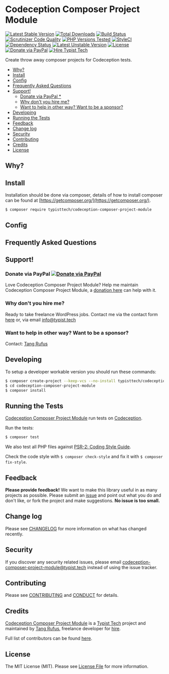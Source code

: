 # Codeception Composer Project Module

[![Latest Stable Version](https://poser.pugx.org/typisttech/codeception-composer-project-module/v/stable)](https://packagist.org/packages/typisttech/codeception-composer-project-module)
[![Total Downloads](https://poser.pugx.org/typisttech/codeception-composer-project-module/downloads)](https://packagist.org/packages/typisttech/codeception-composer-project-module)
[![Build Status](https://travis-ci.org/TypistTech/codeception-composer-project-module.svg?branch=master)](https://travis-ci.org/TypistTech/codeception-composer-project-module)
[![Scrutinizer Code Quality](https://scrutinizer-ci.com/g/TypistTech/codeception-composer-project-module/badges/quality-score.png?b=master)](https://scrutinizer-ci.com/g/TypistTech/codeception-composer-project-module/?branch=master)
[![PHP Versions Tested](http://php-eye.com/badge/typisttech/codeception-composer-project-module/tested.svg)](https://travis-ci.org/TypistTech/codeception-composer-project-module)
[![StyleCI](https://styleci.io/repos/85661405/shield?branch=master)](https://styleci.io/repos/85661405)
[![Dependency Status](https://gemnasium.com/badges/github.com/TypistTech/codeception-composer-project-module.svg)](https://gemnasium.com/github.com/TypistTech/codeception-composer-project-module)
[![Latest Unstable Version](https://poser.pugx.org/typisttech/codeception-composer-project-module/v/unstable)](https://packagist.org/packages/typisttech/codeception-composer-project-module)
[![License](https://poser.pugx.org/typisttech/codeception-composer-project-module/license)](https://packagist.org/packages/typisttech/codeception-composer-project-module)
[![Donate via PayPal](https://img.shields.io/badge/Donate-PayPal-blue.svg)](https://www.typist.tech/donate/codeception-composer-project-module/)
[![Hire Typist Tech](https://img.shields.io/badge/Hire-Typist%20Tech-ff69b4.svg)](https://www.typist.tech/contact/)

Create throw away composer projects for Codeception tests.


<!-- START doctoc generated TOC please keep comment here to allow auto update -->
<!-- DON'T EDIT THIS SECTION, INSTEAD RE-RUN doctoc TO UPDATE -->


- [Why?](#why)
- [Install](#install)
- [Config](#config)
- [Frequently Asked Questions](#frequently-asked-questions)
- [Support!](#support)
  - [Donate via PayPal *](#donate-via-paypal-)
  - [Why don't you hire me?](#why-dont-you-hire-me)
  - [Want to help in other way? Want to be a sponsor?](#want-to-help-in-other-way-want-to-be-a-sponsor)
- [Developing](#developing)
- [Running the Tests](#running-the-tests)
- [Feedback](#feedback)
- [Change log](#change-log)
- [Security](#security)
- [Contributing](#contributing)
- [Credits](#credits)
- [License](#license)

<!-- END doctoc generated TOC please keep comment here to allow auto update -->

## Why?


## Install

Installation should be done via composer, details of how to install composer can be found at [https://getcomposer.org/](https://getcomposer.org/).

``` bash
$ composer require typisttech/codeception-composer-project-module
```

## Config

## Frequently Asked Questions

## Support! 

### Donate via PayPal [![Donate via PayPal](https://img.shields.io/badge/Donate-PayPal-blue.svg)](https://www.typist.tech/donate/codeception-composer-project-module/)

Love Codeception Composer Project Module? Help me maintain Codeception Composer Project Module, a [donation here](https://www.typist.tech/donate/codeception-composer-project-module/) can help with it. 

### Why don't you hire me?
Ready to take freelance WordPress jobs. Contact me via the contact form [here](https://www.typist.tech/contact/) or, via email info@typist.tech 

### Want to help in other way? Want to be a sponsor? 
Contact: [Tang Rufus](mailto:tangrufus@gmail.com)

## Developing

To setup a developer workable version you should run these commands:

```bash
$ composer create-project --keep-vcs --no-install typisttech/codeception-composer-project-module:dev-master
$ cd codeception-composer-project-module
$ composer install
```

## Running the Tests

[Codeception Composer Project Module](https://github.com/TypistTech/codeception-composer-project-module) run tests on [Codeception](http://codeception.com/).

Run the tests:

``` bash
$ composer test
```

We also test all PHP files against [PSR-2: Coding Style Guide](http://www.php-fig.org/psr/psr-2/).

Check the code style with ``$ composer check-style`` and fix it with ``$ composer fix-style``.

## Feedback

**Please provide feedback!** We want to make this library useful in as many projects as possible.
Please submit an [issue](https://github.com/TypistTech/codeception-composer-project-module/issues/new) and point out what you do and don't like, or fork the project and make suggestions.
**No issue is too small.**

## Change log

Please see [CHANGELOG](CHANGELOG.md) for more information on what has changed recently.

## Security

If you discover any security related issues, please email codeception-composer-project-module@typist.tech instead of using the issue tracker.

## Contributing

Please see [CONTRIBUTING](.github/CONTRIBUTING.md) and [CONDUCT](.github/CONDUCT.md) for details.

## Credits

[Codeception Composer Project Module](https://github.com/TypistTech/codeception-composer-project-module) is a [Typist Tech](https://www.typist.tech) project and maintained by [Tang Rufus](https://twitter.com/Tangrufus), freelance developer for [hire](https://www.typist.tech/contact/).

Full list of contributors can be found [here](https://github.com/TypistTech/codeception-composer-project-module/graphs/contributors).

## License

The MIT License (MIT). Please see [License File](LICENSE) for more information.
